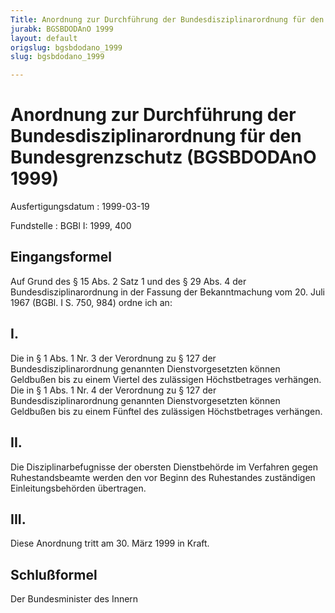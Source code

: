 ```yaml
---
Title: Anordnung zur Durchführung der Bundesdisziplinarordnung für den Bundesgrenzschutz
jurabk: BGSBDODAnO 1999
layout: default
origslug: bgsbdodano_1999
slug: bgsbdodano_1999

---
```


# Anordnung zur Durchführung der Bundesdisziplinarordnung für den Bundesgrenzschutz (BGSBDODAnO 1999)

Ausfertigungsdatum
:   1999-03-19

Fundstelle
:   BGBl I: 1999, 400



## Eingangsformel

Auf Grund des § 15 Abs. 2 Satz 1 und des § 29 Abs. 4 der Bundesdisziplinarordnung in der Fassung der Bekanntmachung vom 20. Juli 1967 (BGBl. I S. 750, 984) ordne ich an:


## I.

Die in § 1 Abs. 1 Nr. 3 der Verordnung zu § 127 der Bundesdisziplinarordnung genannten Dienstvorgesetzten können Geldbußen bis zu einem Viertel des zulässigen Höchstbetrages verhängen. Die in § 1 Abs. 1 Nr. 4 der Verordnung zu § 127 der Bundesdisziplinarordnung genannten Dienstvorgesetzten können Geldbußen bis zu einem Fünftel des zulässigen Höchstbetrages verhängen.


## II.

Die Disziplinarbefugnisse der obersten Dienstbehörde im Verfahren gegen Ruhestandsbeamte werden den vor Beginn des Ruhestandes zuständigen Einleitungsbehörden übertragen.


## III.

Diese Anordnung tritt am 30. März 1999 in Kraft.


## Schlußformel

Der Bundesminister des Innern

